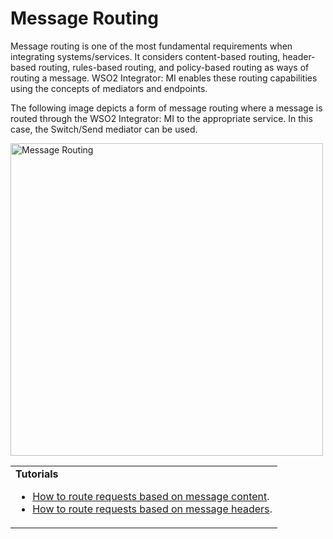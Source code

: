 # Message Routing

Message routing is one of the most fundamental requirements when integrating systems/services. It considers content-based routing, header-based routing, rules-based routing, and policy-based routing as ways of routing a message. WSO2 Integrator: MI enables these routing capabilities using the concepts of mediators and endpoints.

The following image depicts a form of message routing where a message is routed through the WSO2 Integrator: MI to the appropriate service. In this case, the Switch/Send mediator can be used.

<img src="{{base_path}}/assets/img/integrate/use-cases-overview/message-routing.png" title="Message Routing" width="500" alt="Message Routing"/>

<!--
![message routing]({{base_path}}/assets/img/integrate/use-cases-overview/message-routing-new.png)
-->

<table>
	<tr>
		<td>
			<b>Tutorials</b></br>
			<ul>
				<li>
					<a href="{{base_path}}/learn/integration-tutorials/routing-requests-based-on-message-content">How to route requests based on message content</a>.
				</li>
                <li>
					<a href="{{base_path}}/learn/examples/routing-examples/routing-based-on-headers">How to route requests based on message headers</a>.
				</li>
			</ul>
		</td>
	</tr>
</table>